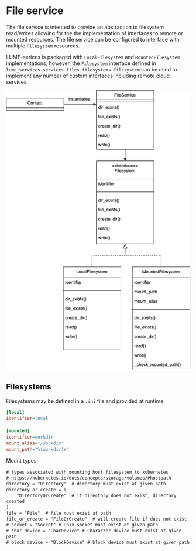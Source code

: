# File service

The file service is intented to provide an abstraction to filesystem read/writes allowing for the the implementation of interfaces to remote or mounted resources. The file service can be configured to interface with multiple `Filesystem` resources.

LUME-serices is packaged with `LocalFilesystem` and `MountedFilesystem` implementations, however, the `Filesystem` interface defined in `lume_services.services.files.filesystems.filesystem` can be used to implement any number of custom interfaces including remote cloud services.

![Screenshot](../files/services/filesystem.drawio.png)


## Filesystems

Filesystems may be defined in a `.ini` file and provided at runtime

```ini
[local]
identifier=local

[mounted]
identifier=workdir
mount_alias="/workdir"
mount_path="%(workdir)s"
```


Mount types:

    # types associated with mounting host filesystem to kubernetes
    # https://kubernetes.io/docs/concepts/storage/volumes/#hostpath
    directory = "Directory"  # directory must exist at given path
    directory_or_create = (
        "DirectoryOrCreate"  # if directory does not exist, directory created
    )
    file = "File"  # file must exist at path
    file_or_create = "FileOrCreate"  # will create file if does not exist
    # socket = "Socket" # Unix socket must exist at given path
    # char_device = "CharDevice" # Character device must exist at given path
    # block_device = "BlockDevice" # block device must exist at given path
